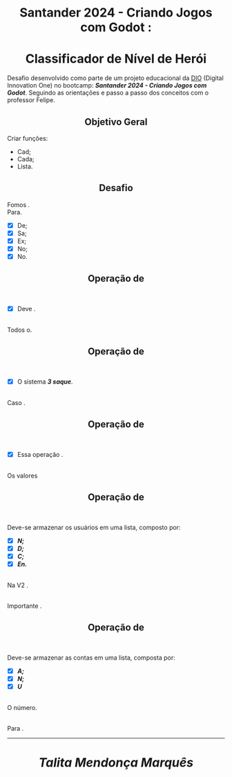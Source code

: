 # <div align="center">Santander 2024 - Criando Jogos com Godot : 
# <div align="center"> Classificador de Nível de Herói 

Desafio desenvolvido como parte de um projeto educacional da [DIO](https://www.dio.me/sign-up?ref=13JYL0Y2AV) (Digital Innovation One) no bootcamp: **_Santander 2024 - Criando Jogos com Godot_**. Seguindo as orientações e passo a passo dos conceitos com o professor Felipe.


## <div align="center"> Objetivo Geral</div>


Criar funções:
- Cad;
- Cada;
- Lista.

## <div align="center"> Desafio</div>


Fomos . 
<br>Para.
- [x] De;
- [x] Sa;
- [x] Ex;
- [x] No;
- [x] No.

## <div align="center"> Operação de </div>
<br>

- [x] Deve . 

<br>Todos o.

## <div align="center"> Operação de </div>
<br>

- [x] O sistema  **_3  saque_**. 

<br>Caso .

## <div align="center"> Operação de </div>
<br>

- [x] Essa operação .

<br>Os valores 


## <div align="center"> Operação de </div>
<br>

Deve-se armazenar os usuários em uma lista, composto por: 
- [x]  **_N;_**
- [x]  **_D;_**
- [x]  **_C;_**
- [x]  **_En._**

<br>Na V2 .

<br>Importante .

## <div align="center"> Operação de </div>
<br>

Deve-se armazenar as contas em uma lista, composta por: 

- [x] **_A;_**
- [x] **_N;_** 
- [x] **_U_**

<br>O número.

<br>Para .

***
# <div align="center"> **_Talita Mendonça Marquês_** </div>


















